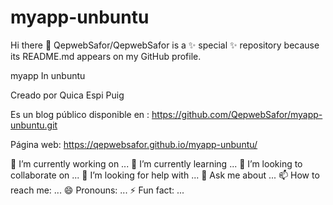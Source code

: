 # myapp-unbuntu
Hi there 👋
QepwebSafor/QepwebSafor is a ✨ special ✨ repository because its README.md appears on my GitHub profile.

myapp
In unbuntu

Creado por Quica Espi Puig

Es un blog público disponible en : https://github.com/QepwebSafor/myapp-unbuntu.git

Página web: https://qepwebsafor.github.io/myapp-unbuntu/

🔭 I’m currently working on ...
🌱 I’m currently learning ...
👯 I’m looking to collaborate on ...
🤔 I’m looking for help with ...
💬 Ask me about ...
📫 How to reach me: ...
😄 Pronouns: ...
⚡ Fun fact: ...
